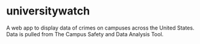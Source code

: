 # universitywatch
A web app to display data of crimes on campuses across the United States. Data is pulled from The Campus Safety and Data Analysis Tool.
